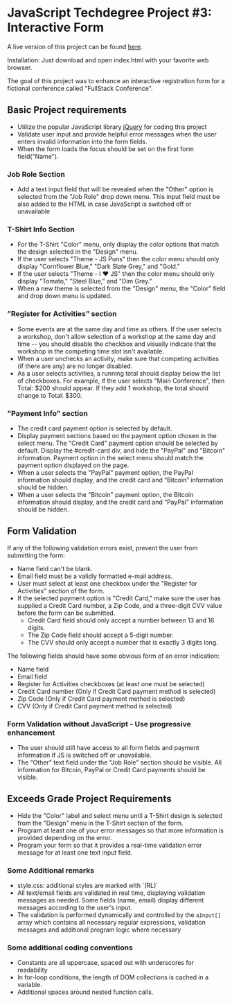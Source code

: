 # JavaScript Techdegree Project #3: Interactive Form

A live version of this project can be found [here](https://rliess.github.io/js-techdegree-project3/).

Installation: Just download and open index.html with your favorite web browser.

The goal of this project was to enhance an interactive registration form for a fictional conference called "FullStack Conference".

## Basic Project requirements

* Utilize the popular JavaScript library [jQuery](http://http://jquery.com/) for coding this project
* Validate user input and provide helpful error messages when the user enters invalid information into the form fields. 
* When the form loads the focus should be set on the first form field("Name").

### Job Role Section

* Add a text input field that will be revealed when the "Other" option is selected from the "Job Role" drop down menu. This input field must be also added to the HTML in case JavaScript is switched off or unavailable
 
### T-Shirt Info Section

* For the T-Shirt "Color" menu, only display the color options that match the design selected in the "Design" menu. 
* If the user selects "Theme - JS Puns" then the color menu should only display "Cornflower Blue," "Dark Slate Grey," and "Gold." 
* If the user selects "Theme - I ♥ JS" then the color menu should only display "Tomato," "Steel Blue," and "Dim Grey." 
* When a new theme is selected from the "Design" menu, the "Color" field and drop down menu is updated.

### ”Register for Activities” section

* Some events are at the same day and time as others. If the user selects a workshop, don't allow selection of a workshop at the same day and time -- you should disable the checkbox and visually indicate that the workshop in the competing time slot isn't available. 
* When a user unchecks an activity, make sure that competing activities (if there are any) are no longer disabled. 
* As a user selects activities, a running total should display below the list of checkboxes. For example, if the user selects "Main Conference", then Total: $200 should appear. If they add 1 workshop, the total should change to Total: $300.

### "Payment Info" section

* The credit card payment option is selected by default.
* Display payment sections based on the payment option chosen in the select menu. 
The "Credit Card" payment option should be selected by default. Display the #credit-card div, and hide the "PayPal" and "Bitcoin" information. Payment option in the select menu should match the payment option displayed on the page.
* When a user selects the "PayPal" payment option, the PayPal information should display, and the credit card and “Bitcoin” information should be hidden. 
* When a user selects the "Bitcoin" payment option, the Bitcoin information should display, and the credit card and “PayPal” information should be hidden.

## Form Validation

If any of the following validation errors exist, prevent the user from submitting the form:

* Name field can't be blank.
* Email field must be a validly formatted e-mail address.
* User must select at least one checkbox under the "Register for Activities" section of the form.
* If the selected payment option is "Credit Card," make sure the user has supplied a Credit Card number, a Zip Code, and a three-digit CVV value before the form can be submitted.
    * Credit Card field should only accept a number between 13 and 16 digits.
    * The Zip Code field should accept a 5-digit number.
    * The CVV should only accept a number that is exactly 3 digits long.

The following fields should have some obvious form of an error indication:

* Name field
* Email field
* Register for Activities checkboxes (at least one must be selected)
* Credit Card number (Only if Credit Card payment method is selected)
* Zip Code (Only if Credit Card payment method is selected)
* CVV (Only if Credit Card payment method is selected)

### Form Validation without JavaScript - Use progressive enhancement

* The user should still have access to all form fields and payment information if JS is switched off or unavailable. 
* The “Other” text field under the "Job Role" section should be visible. All information for Bitcoin, PayPal or Credit Card payments should be visible.


## Exceeds Grade Project Requirements

* Hide the "Color" label and select menu until a T-Shirt design is selected from the "Design" menu in the T-Shirt section of the form.
* Program at least one of your error messages so that more information is provided depending on the error.
* Program your form so that it provides a real-time validation error message for at least one text input field.


### Some Additional remarks

* style.css: additional styles are marked with ´(RL)´
* All text/email fields are validated in real time, displaying validation messages as needed. Some fields (name, email) display different messages according to the user's input.
* The validation is performed dynamically and controlled by the `aInput[]` array which contains all necessary regular expressions, validation messages and additional program logic where necessary 
    
    
### Some additional coding conventions

* Constants are all uppercase, spaced out with underscores for readability
* In for-loop conditions, the length of DOM collections is cached in a variable.
* Additional spaces around nested function calls.

